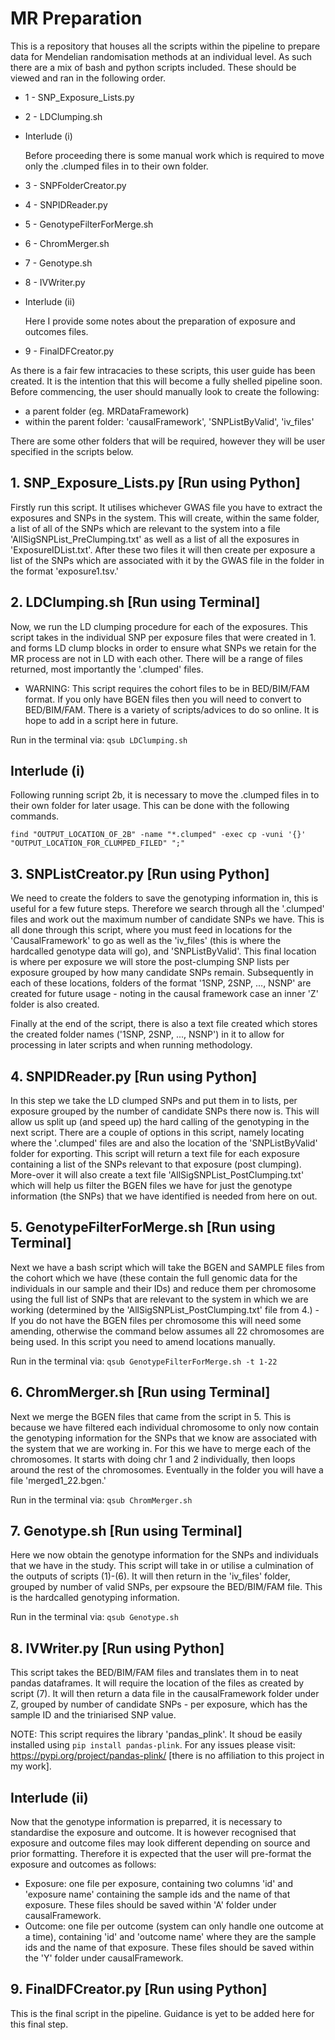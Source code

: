 # MR Preparation
This is a repository that houses all the scripts within the pipeline to prepare data for Mendelian randomisation methods at an individual level. As such there are a mix of bash and python scripts included. These should be viewed and ran in the following order.

- 1 - SNP_Exposure_Lists.py
- 2 - LDClumping.sh

- Interlude (i)

  Before proceeding there is some manual work which is required to move only the .clumped files in to their own folder.

- 3 - SNPFolderCreator.py
- 4 - SNPIDReader.py
- 5 - GenotypeFilterForMerge.sh
- 6 - ChromMerger.sh

- 7 - Genotype.sh
- 8 - IVWriter.py

- Interlude (ii)

  Here I provide some notes about the preparation of exposure and outcomes files.
  
- 9 - FinalDFCreator.py

As there is a fair few intracacies to these scripts, this user guide has been created. It is the intention that this will become a fully shelled pipeline soon. Before commencing, the user should manually look to create the following:

- a parent folder (eg. MRDataFramework)
- within the parent folder: 'causalFramework', 'SNPListByValid', 'iv_files'

There are some other folders that will be required, however they will be user specified in the scripts below.

## 1. SNP_Exposure_Lists.py [Run using Python]
Firstly run this script. It utilises whichever GWAS file you have to extract the exposures and SNPs in the system. This will create, within the same folder, a list of all of the SNPs which are relevant to the system into a file 'AllSigSNPList_PreClumping.txt' as well as a list of all the exposures in 'ExposureIDList.txt'. After these two files it will then create per exposure a list of the SNPs which are associated with it by the GWAS file in the folder in the format 'exposure1.tsv.'

## 2. LDClumping.sh [Run using Terminal]
Now, we run the LD clumping procedure for each of the exposures. This script takes in the individual SNP per exposure files that were created in 1. and forms LD clump blocks in order to ensure what SNPs we retain for the MR process are not in LD with each other. There will be a range of files returned, most importantly the '.clumped' files.
- WARNING: This script requires the cohort files to be in BED/BIM/FAM format. If you only have BGEN files then you will need to convert to BED/BIM/FAM. There is a variety of scripts/advices to do so online. It is hope to add in a script here in future.

Run in the terminal via: ``` qsub LDClumping.sh ```

## Interlude (i)
Following running script 2b, it is necessary to move the .clumped files in to their own folder for later usage. This can be done with the following commands.
```
find "OUTPUT_LOCATION_OF_2B" -name "*.clumped" -exec cp -vuni '{}' "OUTPUT_LOCATION_FOR_CLUMPED_FILED" ";"
```

## 3. SNPListCreator.py [Run using Python]
We need to create the folders to save the genotyping information in, this is useful for a few future steps. Therefore we search through all the '.clumped' files and work out the maximum number of candidate SNPs we have. This is all done through this script, where you must feed in locations for the 'CausalFramework' to go as well as the 'iv_files' (this is where the hardcalled genotype data will go), and 'SNPListByValid'. This final location is where per exposure we will store the post-clumping SNP lists per exposure grouped by how many candidate SNPs remain. Subsequently in each of these locations, folders of the format '1SNP, 2SNP, ..., NSNP' are created for future usage - noting in the causal framework case an inner 'Z' folder is also created.

Finally at the end of the script, there is also a text file created which stores the created folder names ('1SNP, 2SNP, ..., NSNP') in it to allow for processing in later scripts and when running methodology.

## 4. SNPIDReader.py [Run using Python]
In this step we take the LD clumped SNPs and put them in to lists, per exposure grouped by the number of candidate SNPs there now is. This will allow us split up (and speed up) the hard calling of the genotyping in the next script. There are a couple of options in this script, namely locating where the '.clumped' files are and also the location of the 'SNPListByValid' folder for exporting. This script will return a text file for each exposure containing a list of the SNPs relevant to that exposure (post clumping). More-over it will also create a text file 'AllSigSNPList_PostClumping.txt' which will help us filter the BGEN files we have for just the genotype information (the SNPs) that we have identified is needed from here on out.

## 5. GenotypeFilterForMerge.sh [Run using Terminal]
Next we have a bash script which will take the BGEN and SAMPLE files from the cohort which we have (these contain the full genomic data for the individuals in our sample and their IDs) and reduce them per chromosome using the full list of SNPs that are relevant to the system in which we are working (determined by the 'AllSigSNPList_PostClumping.txt' file from 4.) - If you do not have the BGEN files per chromosome this will need some amending, otherwise the command below assumes all 22 chromosomes are being used. In this script you need to amend locations manually. 

Run in the terminal via: ``` qsub GenotypeFilterForMerge.sh -t 1-22 ```

## 6. ChromMerger.sh [Run using Terminal]
Next we merge the BGEN files that came from the script in 5. This is because we have filtered each individual chromosome to only now contain the genotyping information for the SNPs that we know are associated with the system that we are working in. For this we have to merge each of the chromosomes. It starts with doing chr 1 and 2 individually, then loops around the rest of the chromosomes. Eventually in the folder you will have a file 'merged1_22.bgen.'

Run in the terminal via: ``` qsub ChromMerger.sh ```

## 7. Genotype.sh [Run using Terminal]
Here we now obtain the genotype information for the SNPs and individuals that we have in the study. This script will take in or utilise a culmination of the outputs of scripts (1)-(6). It will then return in the 'iv_files' folder, grouped by number of valid SNPs, per expsoure the BED/BIM/FAM file. This is the hardcalled genotyping information.

Run in the terminal via: ``` qsub Genotype.sh ```

## 8. IVWriter.py [Run using Python]
This script takes the BED/BIM/FAM files and translates them in to neat pandas dataframes. It will require the location of the files as created by script (7). It will then return a data file in the causalFramework folder under Z, grouped by number of candidate SNPs - per exposure, which has the sample ID and the triniarised SNP value. 

NOTE: This script requires the library 'pandas_plink'. It shoud be easily installed using ```pip install pandas-plink```. For any issues please visit: https://pypi.org/project/pandas-plink/ [there is no affiliation to this project in my work].

## Interlude (ii)
Now that the genotype information is preparred, it is necessary to standardise the exposure and outcome. It is however recognised that exposure and outcome files may look different depending on source and prior formatting. Therefore it is expected that the user will pre-format the exposure and outcomes as follows:

- Exposure: one file per exposure, containing two columns 'id' and 'exposure name' containing the sample ids and the name of that exposure. These files should be saved within 'A' folder under causalFramework.
- Outcome: one file per outcome (system can only handle one outcome at a time), containing 'id' and 'outcome name' where they are the sample ids and the name of that exposure. These files should be saved within the 'Y' folder under causalFramework.

## 9. FinalDFCreator.py [Run using Python]
This is the final script in the pipeline. Guidance is yet to be added here for this final step.
